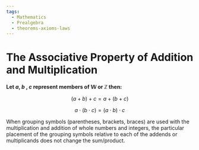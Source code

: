 ```yaml
---
tags:
  - Mathematics
  - Prealgebra
  - theorems-axioms-laws
---
```


# The Associative Property of Addition and Multiplication

**Let $a$, $b$ , $c$ represent members of $\mathbb{W}$ or $\mathbb{Z}$ then:**

$$ (a + b) + c = a + (b + c) $$

$$ a \cdot (b \cdot c) = (a \cdot b) \cdot c $$

When grouping symbols (parentheses, brackets, braces) are used with the multiplication and addition of whole numbers and integers, the particular placement of the grouping symbols relative to each of the addends or multiplicands does not change the sum/product.

